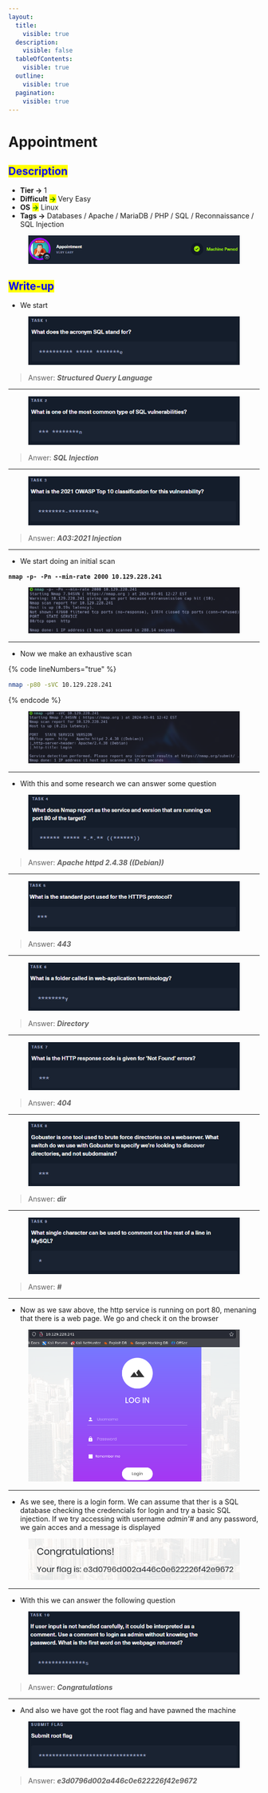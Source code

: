 ```yaml
---
layout:
  title:
    visible: true
  description:
    visible: false
  tableOfContents:
    visible: true
  outline:
    visible: true
  pagination:
    visible: true
---
```


# Appointment

## <mark style="color:blue;">Description</mark>

* **Tier **<mark style="color:green;">**->**</mark> 1
* **Difficult** <mark style="color:green;">**->**</mark> Very Easy
* **OS** <mark style="color:green;">**->**</mark> Linux
* **Tags **<mark style="color:green;">**->**</mark> Databases / Apache / MariaDB / PHP / SQL / Reconnaissance / SQL Injection

<figure><img src="../../../.gitbook/assets/image (117).png" alt=""><figcaption></figcaption></figure>



## <mark style="color:blue;">Write-up</mark>

* We start

<figure><img src="../../../.gitbook/assets/image (122).png" alt=""><figcaption></figcaption></figure>

> Answer: _**Structured Query Language**_

***

<figure><img src="../../../.gitbook/assets/image (124).png" alt=""><figcaption></figcaption></figure>

> Anwer: _**SQL Injection**_

***

<figure><img src="../../../.gitbook/assets/image (125).png" alt=""><figcaption></figcaption></figure>

> Answer: _**A03:2021 Injection**_

***

* We start doing an initial scan

<pre class="language-bash" data-line-numbers><code class="lang-bash"><strong>nmap -p- -Pn --min-rate 2000 10.129.228.241
</strong></code></pre>

<figure><img src="../../../.gitbook/assets/image (134).png" alt=""><figcaption></figcaption></figure>

***

* Now we make an exhaustive scan

{% code lineNumbers="true" %}
```bash
nmap -p80 -sVC 10.129.228.241
```
{% endcode %}

<figure><img src="../../../.gitbook/assets/image (135).png" alt=""><figcaption></figcaption></figure>

***

* With this and some research we can answer some question

<figure><img src="../../../.gitbook/assets/image (126).png" alt=""><figcaption></figcaption></figure>

> Answer: _**Apache httpd 2.4.38 ((Debian))**_

***

<figure><img src="../../../.gitbook/assets/image (128).png" alt=""><figcaption></figcaption></figure>

> Answer: _**443**_

***

<figure><img src="../../../.gitbook/assets/image (127).png" alt=""><figcaption></figcaption></figure>

> Answer: _**Directory**_

***

<figure><img src="../../../.gitbook/assets/image (129).png" alt=""><figcaption></figcaption></figure>

> Answer: _**404**_

***

<figure><img src="../../../.gitbook/assets/image (130).png" alt=""><figcaption></figcaption></figure>

> Answer: _**dir**_

***

<figure><img src="../../../.gitbook/assets/image (131).png" alt=""><figcaption></figcaption></figure>

> Answer: _**#**_

***

* Now as we saw above, the http service is running on port 80, menaning that there is a web page. We go and check it on the browser

<figure><img src="../../../.gitbook/assets/image (136).png" alt=""><figcaption></figcaption></figure>

***

* As we see, there is a login form. We can assume that ther is a SQL database checking the credencials for login and try a basic SQL injection. If we try accessing with username _admin'#_ and any password, we gain acces and a message is displayed

<figure><img src="../../../.gitbook/assets/image (137).png" alt=""><figcaption></figcaption></figure>

***

* With this we can answer the following question

<figure><img src="../../../.gitbook/assets/image (132).png" alt=""><figcaption></figcaption></figure>

> Answer: _**Congratulations**_

***

* And also we have got the root flag and have pawned the machine

<figure><img src="../../../.gitbook/assets/image (133).png" alt=""><figcaption></figcaption></figure>

> Answer: _**e3d0796d002a446c0e622226f42e9672**_
